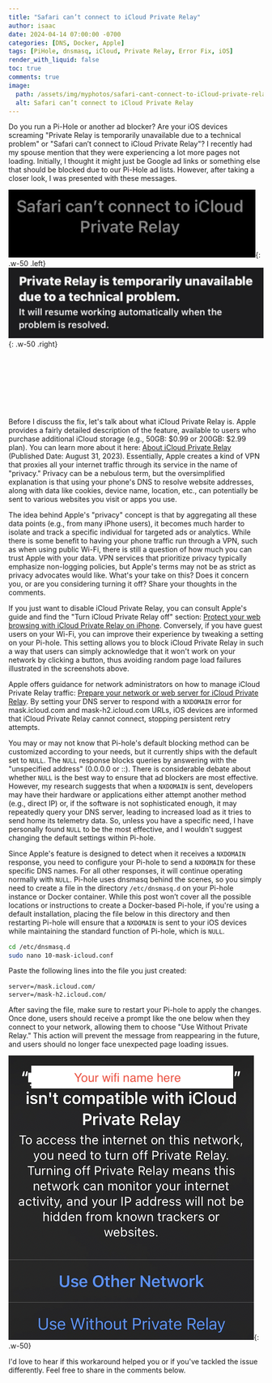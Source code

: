 ```yaml
---
title: "Safari can’t connect to iCloud Private Relay"
author: isaac
date: 2024-04-14 07:00:00 -0700
categories: [DNS, Docker, Apple]
tags: [PiHole, dnsmasq, iCloud, Private Relay, Error Fix, iOS]
render_with_liquid: false
toc: true
comments: true
image:
  path: /assets/img/myphotos/safari-cant-connect-to-iCloud-private-relay-error.jpg
  alt: Safari can’t connect to iCloud Private Relay
---
```


Do you run a Pi-Hole or another ad blocker? Are your iOS devices screaming "Private Relay is temporarily unavailable due to a technical problem" or "Safari can’t connect to iCloud Private Relay"? I recently had my spouse mention that they were experiencing a lot more pages not loading. Initially, I thought it might just be Google ad links or something else that should be blocked due to our Pi-Hole ad lists. However, after taking a closer look, I was presented with these messages.

 
![Safari can’t connect to iCloud Private Relay](/assets/img/myphotos/safari-cant-connect-to-iCloud-private-relay.png){: .w-50 .left}
![Private Relay is temporarily unavailable due to a technical problem](/assets/img/myphotos/private-relay-is-temporarily-unavailable.png){: .w-50 .right}
\
\
\
\
\
\
\
\
\
Before I discuss the fix, let's talk about what iCloud Private Relay is. Apple provides a fairly detailed description of the feature, available to users who purchase additional iCloud storage (e.g., 50GB: $0.99 or 200GB: $2.99 plan). You can learn more about it here: [About iCloud Private Relay](https://support.apple.com/en-us/HT212614) (Published Date: August 31, 2023). Essentially, Apple creates a kind of VPN that proxies all your internet traffic through its service in the name of "privacy." Privacy can be a nebulous term, but the oversimplified explanation is that using your phone's DNS to resolve website addresses, along with data like cookies, device name, location, etc., can potentially be sent to various websites you visit or apps you use.

The idea behind Apple's "privacy" concept is that by aggregating all these data points (e.g., from many iPhone users), it becomes much harder to isolate and track a specific individual for targeted ads or analytics. While there is some benefit to having your phone traffic run through a VPN, such as when using public Wi-Fi, there is still a question of how much you can trust Apple with your data. VPN services that prioritize privacy typically emphasize non-logging policies, but Apple's terms may not be as strict as privacy advocates would like. What's your take on this? Does it concern you, or are you considering turning it off? Share your thoughts in the comments.

If you just want to disable iCloud Private Relay, you can consult Apple's guide and find the "Turn iCloud Private Relay off" section: [Protect your web browsing with iCloud Private Relay on iPhone](https://support.apple.com/en-sg/guide/iphone/iph499d287c2/ios). Conversely, if you have guest users on your Wi-Fi, you can improve their experience by tweaking a setting on your Pi-hole. This setting allows you to block iCloud Private Relay in such a way that users can simply acknowledge that it won't work on your network by clicking a button, thus avoiding random page load failures illustrated in the screenshots above.

Apple offers guidance for network administrators on how to manage iCloud Private Relay traffic: [Prepare your network or web server for iCloud Private Relay](https://developer.apple.com/support/prepare-your-network-for-icloud-private-relay). By setting your DNS server to respond with a `NXDOMAIN` error for mask.icloud.com and mask-h2.icloud.com URLs, iOS devices are informed that iCloud Private Relay cannot connect, stopping persistent retry attempts.

You may or may not know that Pi-hole's default blocking method can be customized according to your needs, but it currently ships with the default set to `NULL`. The `NULL` response blocks queries by answering with the "unspecified address" (0.0.0.0 or ::). There is considerable debate about whether `NULL` is the best way to ensure that ad blockers are most effective. However, my research suggests that when a `NXDOMAIN` is sent, developers may have their hardware or applications either attempt another method (e.g., direct IP) or, if the software is not sophisticated enough, it may repeatedly query your DNS server, leading to increased load as it tries to send home its telemetry data. So, unless you have a specific need, I have personally found `NULL` to be the most effective, and I wouldn't suggest changing the default settings within Pi-hole.

Since Apple's feature is designed to detect when it receives a `NXDOMAIN` response, you need to configure your Pi-hole to send a `NXDOMAIN` for these specific DNS names. For all other responses, it will continue operating normally with `NULL`. Pi-hole uses dnsmasq behind the scenes, so you simply need to create a file in the directory `/etc/dnsmasq.d` on your Pi-hole instance or Docker container. While this post won’t cover all the possible locations or instructions to create a Docker-based Pi-hole, if you're using a default installation, placing the file below in this directory and then restarting Pi-hole will ensure that a `NXDOMAIN` is sent to your iOS devices while maintaining the standard function of Pi-hole, which is `NULL`.

```bash
cd /etc/dnsmasq.d
sudo nano 10-mask-icloud.conf
```

Paste the following lines into the file you just created:

```text
server=/mask.icloud.com/
server=/mask-h2.icloud.com/
```

After saving the file, make sure to restart your Pi-hole to apply the changes. Once done, users should receive a prompt like the one below when they connect to your network, allowing them to choose "Use Without Private Relay." This action will prevent the message from reappearing in the future, and users should no longer face unexpected page loading issues.

![Use Without Private Relay](/assets/img/myphotos/use-without-private-relay.png){: .w-50}

I'd love to hear if this workaround helped you or if you've tackled the issue differently. Feel free to share in the comments below.